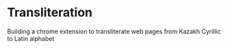 # Transliteration
Building a chrome extension to transliterate web pages from Kazakh Cyrillic to Latin alphabet
